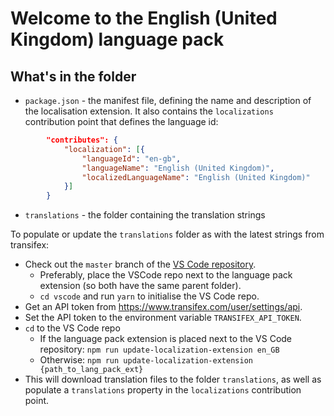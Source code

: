 # Welcome to the English (United Kingdom) language pack

## What's in the folder
* `package.json` - the manifest file, defining the name and description of the localisation extension. It also contains the `localizations` contribution point that defines the language id:
```json
        "contributes": {
            "localization": [{
                "languageId": "en-gb",
                "languageName": "English (United Kingdom)",
                "localizedLanguageName": "English (United Kingdom)"
            }]
        }
```
* `translations` - the folder containing the translation strings


To populate or update the `translations` folder as with the latest strings from transifex:
- Check out the `master` branch of the [VS Code repository](https://github.com/Microsoft/vscode).
   - Preferably, place the VSCode repo next to the language pack extension (so both have the same parent folder).
   - `cd vscode` and run `yarn` to initialise the VS Code repo.
- Get an API token from https://www.transifex.com/user/settings/api.
- Set the API token to the environment variable `TRANSIFEX_API_TOKEN`.
- `cd` to the VS Code repo
   - If the language pack extension is placed next to the VS Code repository: `npm run update-localization-extension en_GB`
   - Otherwise: `npm run update-localization-extension {path_to_lang_pack_ext}`
- This will download translation files to the folder `translations`, as well as populate a `translations` property in the `localizations` contribution point.
